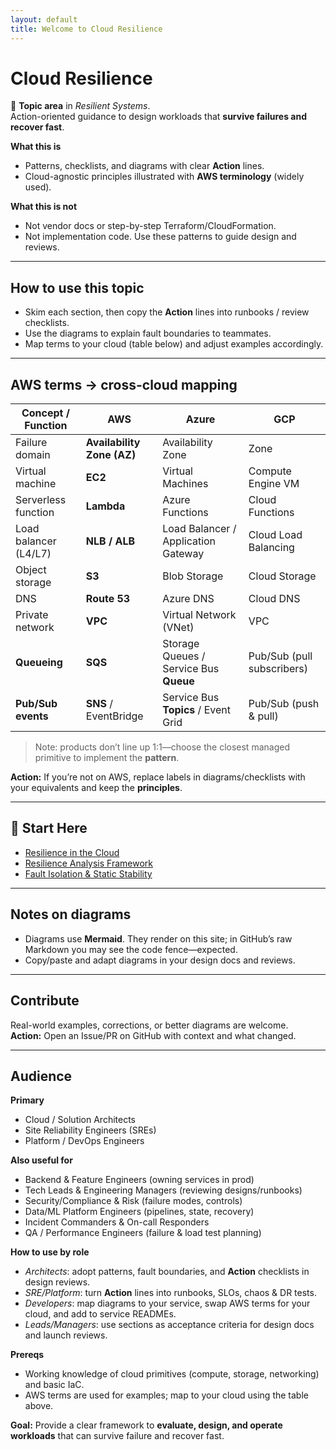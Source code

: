 ```yaml
---
layout: default
title: Welcome to Cloud Resilience
---
```


# Cloud Resilience

📂 **Topic area** in *Resilient Systems*.  
Action-oriented guidance to design workloads that **survive failures and recover fast**.

**What this is**
- Patterns, checklists, and diagrams with clear **Action** lines.
- Cloud-agnostic principles illustrated with **AWS terminology** (widely used).

**What this is not**
- Not vendor docs or step-by-step Terraform/CloudFormation.
- Not implementation code. Use these patterns to guide design and reviews.

---

## How to use this topic
- Skim each section, then copy the **Action** lines into runbooks / review checklists.
- Use the diagrams to explain fault boundaries to teammates.
- Map terms to your cloud (table below) and adjust examples accordingly.

---

## AWS terms → cross-cloud mapping

| Concept / Function        | AWS                         | Azure                               | GCP                          |
|---------------------------|-----------------------------|-------------------------------------|------------------------------|
| Failure domain            | **Availability Zone (AZ)**  | Availability Zone                    | Zone                         |
| Virtual machine           | **EC2**                     | Virtual Machines                     | Compute Engine VM            |
| Serverless function       | **Lambda**                  | Azure Functions                      | Cloud Functions              |
| Load balancer (L4/L7)     | **NLB / ALB**               | Load Balancer / Application Gateway  | Cloud Load Balancing         |
| Object storage            | **S3**                      | Blob Storage                         | Cloud Storage                |
| DNS                       | **Route 53**                | Azure DNS                            | Cloud DNS                    |
| Private network           | **VPC**                     | Virtual Network (VNet)               | VPC                          |
| **Queueing**              | **SQS**                     | Storage Queues / Service Bus **Queue** | Pub/Sub (pull subscribers) |
| **Pub/Sub events**        | **SNS** / EventBridge       | Service Bus **Topics** / Event Grid  | Pub/Sub (push & pull)        |

> Note: products don’t line up 1:1—choose the closest managed primitive to implement the **pattern**.

**Action:** If you’re not on AWS, replace labels in diagrams/checklists with your equivalents and keep the **principles**.

---

## 📖 Start Here
- [Resilience in the Cloud](resilience-in-the-cloud.md)
- [Resilience Analysis Framework](resilience-analysis-framework.md)
- [Fault Isolation & Static Stability](fault-isolation-core-concepts.md)

---

## Notes on diagrams
- Diagrams use **Mermaid**. They render on this site; in GitHub’s raw Markdown you may see the code fence—expected.
- Copy/paste and adapt diagrams in your design docs and reviews.

---

## Contribute
Real-world examples, corrections, or better diagrams are welcome.  
**Action:** Open an Issue/PR on GitHub with context and what changed.

---

## Audience

**Primary**
- Cloud / Solution Architects
- Site Reliability Engineers (SREs)
- Platform / DevOps Engineers

**Also useful for**
- Backend & Feature Engineers (owning services in prod)
- Tech Leads & Engineering Managers (reviewing designs/runbooks)
- Security/Compliance & Risk (failure modes, controls)
- Data/ML Platform Engineers (pipelines, state, recovery)
- Incident Commanders & On-call Responders
- QA / Performance Engineers (failure & load test planning)

**How to use by role**
- *Architects*: adopt patterns, fault boundaries, and **Action** checklists in design reviews.
- *SRE/Platform*: turn **Action** lines into runbooks, SLOs, chaos & DR tests.
- *Developers*: map diagrams to your service, swap AWS terms for your cloud, and add to service READMEs.
- *Leads/Managers*: use sections as acceptance criteria for design docs and launch reviews.

**Prereqs**
- Working knowledge of cloud primitives (compute, storage, networking) and basic IaC.
- AWS terms are used for examples; map to your cloud using the table above.

**Goal:** Provide a clear framework to **evaluate, design, and operate workloads** that can survive failure and recover fast.
